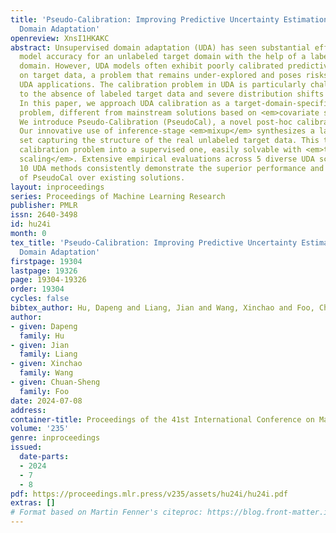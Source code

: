 ```yaml
---
title: 'Pseudo-Calibration: Improving Predictive Uncertainty Estimation in Unsupervised
  Domain Adaptation'
openreview: XnsI1HKAKC
abstract: Unsupervised domain adaptation (UDA) has seen substantial efforts to improve
  model accuracy for an unlabeled target domain with the help of a labeled source
  domain. However, UDA models often exhibit poorly calibrated predictive uncertainty
  on target data, a problem that remains under-explored and poses risks in safety-critical
  UDA applications. The calibration problem in UDA is particularly challenging due
  to the absence of labeled target data and severe distribution shifts between domains.
  In this paper, we approach UDA calibration as a target-domain-specific unsupervised
  problem, different from mainstream solutions based on <em>covariate shift</em>.
  We introduce Pseudo-Calibration (PseudoCal), a novel post-hoc calibration framework.
  Our innovative use of inference-stage <em>mixup</em> synthesizes a labeled pseudo-target
  set capturing the structure of the real unlabeled target data. This turns the unsupervised
  calibration problem into a supervised one, easily solvable with <em>temperature
  scaling</em>. Extensive empirical evaluations across 5 diverse UDA scenarios involving
  10 UDA methods consistently demonstrate the superior performance and versatility
  of PseudoCal over existing solutions.
layout: inproceedings
series: Proceedings of Machine Learning Research
publisher: PMLR
issn: 2640-3498
id: hu24i
month: 0
tex_title: 'Pseudo-Calibration: Improving Predictive Uncertainty Estimation in Unsupervised
  Domain Adaptation'
firstpage: 19304
lastpage: 19326
page: 19304-19326
order: 19304
cycles: false
bibtex_author: Hu, Dapeng and Liang, Jian and Wang, Xinchao and Foo, Chuan-Sheng
author:
- given: Dapeng
  family: Hu
- given: Jian
  family: Liang
- given: Xinchao
  family: Wang
- given: Chuan-Sheng
  family: Foo
date: 2024-07-08
address:
container-title: Proceedings of the 41st International Conference on Machine Learning
volume: '235'
genre: inproceedings
issued:
  date-parts:
  - 2024
  - 7
  - 8
pdf: https://proceedings.mlr.press/v235/assets/hu24i/hu24i.pdf
extras: []
# Format based on Martin Fenner's citeproc: https://blog.front-matter.io/posts/citeproc-yaml-for-bibliographies/
---
```


